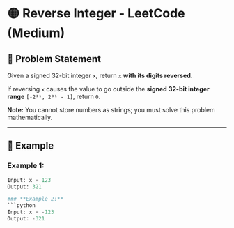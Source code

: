 # 🟡 Reverse Integer - LeetCode (Medium)  

## 📌 Problem Statement  

Given a signed 32-bit integer `x`, return `x` **with its digits reversed**.  

If reversing `x` causes the value to go outside the **signed 32-bit integer range** `[-2³¹, 2³¹ - 1]`, return `0`.  

**Note:** You cannot store numbers as strings; you must solve this problem mathematically.  

---

## 🔹 Example  

### **Example 1:**  
```python
Input: x = 123  
Output: 321  

### **Example 2:**
```python
Input: x = -123
Output: -321

